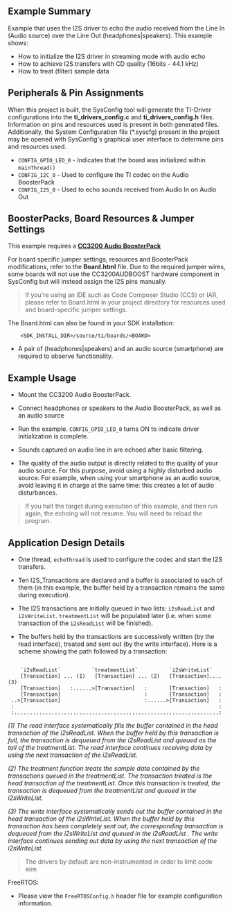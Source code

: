 ## Example Summary

Example that uses the I2S driver to echo the audio received from the
Line In (Audio source) over the Line Out (headphones|speakers).
This example shows:
 * How to initialize the I2S driver in streaming mode with audio echo
 * How to achieve I2S transfers with CD quality (16bits - 44.1 kHz)
 * How to treat (filter) sample data

## Peripherals & Pin Assignments

When this project is built, the SysConfig tool will generate the TI-Driver
configurations into the __ti_drivers_config.c__ and __ti_drivers_config.h__
files. Information on pins and resources used is present in both generated
files. Additionally, the System Configuration file (\*.syscfg) present in the
project may be opened with SysConfig's graphical user interface to determine
pins and resources used.

* `CONFIG_GPIO_LED_0` - Indicates that the board was initialized within
`mainThread()`
* `CONFIG_I2C_0` - Used to configure the TI codec on the Audio BoosterPack
* `CONFIG_I2S_0` - Used to echo sounds received from Audio In on Audio Out

## BoosterPacks, Board Resources & Jumper Settings

This example requires a [__CC3200 Audio BoosterPack__][cc3200audboost]

For board specific jumper settings, resources and BoosterPack modifications,
refer to the __Board.html__ file. Due to the required jumper wires, some boards
will not use the CC3200AUDBOOST hardware component in SysConfig but will instead
assign the I2S pins manually.

> If you're using an IDE such as Code Composer Studio (CCS) or IAR, please
refer to Board.html in your project directory for resources used and
board-specific jumper settings.

The Board.html can also be found in your SDK installation:

        <SDK_INSTALL_DIR>/source/ti/boards/<BOARD>

* A pair of (headphones|speakers) and an audio source (smartphone) are
required to observe functionality.

## Example Usage

* Mount the CC3200 Audio BoosterPack.

* Connect headphones or speakers to the Audio BoosterPack, as well as an audio source

* Run the example. `CONFIG_GPIO_LED_0` turns ON to indicate driver
initialization is complete.

* Sounds captured on audio line in are echoed after basic filtering.

* The quality of the audio output is directly related to the quality of your audio
source. For this purpose, avoid using a highly disturbed audio source.
For example, when using your smartphone as an audio source, avoid leaving it in charge
at the same time: this creates a lot of audio disturbances.

> If you halt the target during execution of this example, and then
run again, the echoing will not resume. You will need to reload the program.

## Application Design Details

* One thread, `echoThread` is used to configure the codec and start
the I2S transfers.

* Ten I2S_Transactions are declared and a buffer is associated to each
of them (in this example, the buffer held by a transaction remains the
same during execution).

* The I2S transactions are initially queued in two lists: `i2sReadList`
and `i2sWriteList`. `treatmentList` will be populated later (i.e. when
some transaction of the `i2sReadList` will be finished).

* The buffers held by the transactions are successively written (by the
read interface), treated and sent out (by the write interface).
Here is a scheme showing the path followed by a transaction:

```

    `i2sReadList`          `treatmentList`          `i2sWriteList`
    [Transaction] ... (1)   [Transaction] ... (2)   [Transaction]....  (3)
    [Transaction]   :......>[Transaction]   :       [Transaction]   :
    [Transaction]                           :       [Transaction]   :
 ..>[Transaction]                           :......>[Transaction]   :
 :                                                                  :
 :..................................................................:
```

*(1) The read interface systematically fills the buffer contained in the head
transaction of the i2sReadList. When the buffer held by this transaction is
full, the transaction is dequeued from the i2sReadList  and queued as the
tail of the treatmentList. The read interface continues receiving data by
using the next transaction of the i2sReadList.*

*(2) The treatment function treats the sample data contained by the transactions
queued in the treatmentList. The transaction treated is the head transaction
of the treatmentList. Once this transaction is treated, the transaction is
dequeued from the treatmentList and queued in the i2sWriteList.*

*(3) The write interface systematically sends out the buffer contained in the
head transaction of the i2sWriteList. When the buffer held by this transaction
has been completely sent out, the corresponding transaction is dequeued from
the i2sWriteList and queued in the i2sReadList . The write interface continues
sending out data by using the next transaction of the i2sWriteList.*

> The drivers by default are non-instrumented in order to limit code size.

FreeRTOS:

* Please view the `FreeRTOSConfig.h` header file for example configuration
information.

[cc3200audboost]: http://www.ti.com/tool/cc3200audboost
